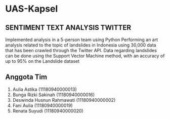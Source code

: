 # UAS-Kapsel
## SENTIMENT TEXT ANALYSIS TWITTER 
Implemented analysis in a 5-person team using Python Performing an art analysis related to the topic of landslides in
Indonesia using 30,000 data that has been crawled through the Twitter API. Data regarding landslides can be done using the
Support Vector Machine method, with an accuracy of up to 95% on the Landslide dataset
## Anggota Tim
1. Aulia Astika (11180940000013)
2. Bunga Rizki Sakinah (11180940000016)
3. Deswinda Husnun Rahmawati (11180940000002)
4. Fani Aulia (11180940000019)
5. Renata Suyudi (11180940000020)
